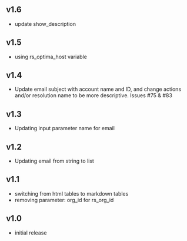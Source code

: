 v1.6
---
- update show_description

v1.5
----
- using rs_optima_host variable

v1.4
----
- Update email subject with account name and ID, and change actions and/or resolution name to be more descriptive. Issues #75 & #83

v1.3
----
- Updating input parameter name for email

v1.2
----
- Updating email from string to list

v1.1
-----
- switching from html tables to markdown tables
- removing parameter: org_id for rs_org_id

v1.0
-----
- initial release
